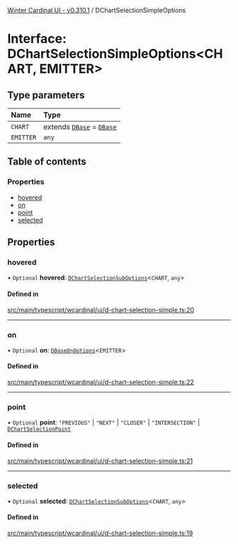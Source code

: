 [Winter Cardinal UI - v0.310.1](../index.md) / DChartSelectionSimpleOptions

# Interface: DChartSelectionSimpleOptions<CHART, EMITTER\>

## Type parameters

| Name | Type |
| :------ | :------ |
| `CHART` | extends [`DBase`](../classes/DBase.md) = [`DBase`](../classes/DBase.md) |
| `EMITTER` | `any` |

## Table of contents

### Properties

- [hovered](DChartSelectionSimpleOptions.md#hovered)
- [on](DChartSelectionSimpleOptions.md#on)
- [point](DChartSelectionSimpleOptions.md#point)
- [selected](DChartSelectionSimpleOptions.md#selected)

## Properties

### hovered

• `Optional` **hovered**: [`DChartSelectionSubOptions`](DChartSelectionSubOptions.md)<`CHART`, `any`\>

#### Defined in

[src/main/typescript/wcardinal/ui/d-chart-selection-simple.ts:20](https://github.com/winter-cardinal/winter-cardinal-ui/blob/v0.310.1/src/main/typescript/wcardinal/ui/d-chart-selection-simple.ts#L20)

___

### on

• `Optional` **on**: [`DBaseOnOptions`](DBaseOnOptions.md)<`EMITTER`\>

#### Defined in

[src/main/typescript/wcardinal/ui/d-chart-selection-simple.ts:22](https://github.com/winter-cardinal/winter-cardinal-ui/blob/v0.310.1/src/main/typescript/wcardinal/ui/d-chart-selection-simple.ts#L22)

___

### point

• `Optional` **point**: ``"PREVIOUS"`` \| ``"NEXT"`` \| ``"CLOSER"`` \| ``"INTERSECTION"`` \| [`DChartSelectionPoint`](../index.md#dchartselectionpoint-1)

#### Defined in

[src/main/typescript/wcardinal/ui/d-chart-selection-simple.ts:21](https://github.com/winter-cardinal/winter-cardinal-ui/blob/v0.310.1/src/main/typescript/wcardinal/ui/d-chart-selection-simple.ts#L21)

___

### selected

• `Optional` **selected**: [`DChartSelectionSubOptions`](DChartSelectionSubOptions.md)<`CHART`, `any`\>

#### Defined in

[src/main/typescript/wcardinal/ui/d-chart-selection-simple.ts:19](https://github.com/winter-cardinal/winter-cardinal-ui/blob/v0.310.1/src/main/typescript/wcardinal/ui/d-chart-selection-simple.ts#L19)
